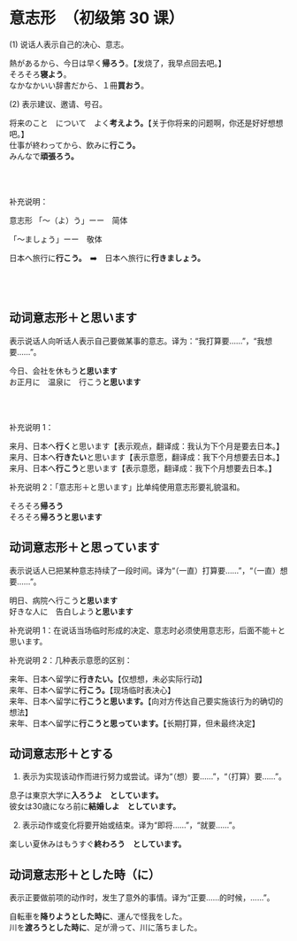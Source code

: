 # 意志形　（初级第 30 课）

(1) 说话人表示自己的决心、意志。

<sentences>
  <div>熱があるから、今日は早く<b>帰ろう</b>。【发烧了，我早点回去吧。】</div>
  <div>そろそろ<b>寝よう</b>。</div>
  <div>なかなかいい辞書だから、１冊<b>買おう</b>。</div>
</sentences>

(2) 表示建议、邀请、号召。

<sentences>
  <div>将来のこと　について　よく<b>考えよう。</b>【关于你将来的问题啊，你还是好好想想吧。】</div>
  <div>仕事が終わってから、飲みに<b>行こう。</b></div>
  <div>みんなで<b>頑張ろう。</b></div>
</sentences>

<br><br>

补充说明：

意志形 「～（よ）う」ーー　简体

「～ましょう」ーー　敬体

<sentences>
  <div>日本へ旅行に<b>行こう。</b>　➡️　日本へ旅行に<b>行きましょう。</b></div>
</sentences>

<br><br>

## 动词意志形＋と思います

表示说话人向听话人表示自己要做某事的意志。译为：“我打算要……”，“我想要……”。

<sentences>
  <div>今日、会社を休もう<b>と思います</b></div>
  <div>お正月に　温泉に　行こう<b>と思います</b></div>
</sentences>

<br><br>

补充说明 1：

<sentences>
  <div>来月、日本へ<b>行く</b>と思います【表示观点，翻译成：我认为下个月是要去日本。】</div>
  <div>来月、日本へ<b>行きたい</b>と思います【表示意愿，翻译成：我下个月想要去日本。】</div>
  <div>来月、日本へ<b>行こう</b>と思います【表示意愿，翻译成：我下个月想要去日本。】</div>
</sentences>

补充说明 2：「意志形＋と思います」比单纯使用意志形要礼貌温和。

<sentences>
  <div>そろそろ<b>帰ろう</b></div>
  <div>そろそろ<b>帰ろうと思います</b></div>
</sentences>

## 动词意志形＋と思っています

表示说话人已把某种意志持续了一段时间。译为“（一直）打算要……”，“（一直）想要……”。

<sentences>
  <div>明日、病院へ行こう<b>と思います</b></div>
  <div>好きな人に　告白しよう<b>と思います</b></div>
</sentences>

补充说明 1：在说话当场临时形成的决定、意志时必须使用意志形，后面不能＋と思います。

补充说明 2：几种表示意愿的区别：

<sentences>
  <div>来年、日本へ留学に<b>行きたい。</b>【仅想想，未必实际行动】</div>
  <div>来年、日本へ留学に<b>行こう。</b>【现场临时表决心】</div>
  <div>来年、日本へ留学に<b>行こうと思います。</b>【向对方传达自己要实施该行为的确切的想法】</div>
  <div>来年、日本へ留学に<b>行こうと思っています。</b>【长期打算，但未最终决定】</div>
</sentences>

## 动词意志形＋とする

1. 表示为实现该动作而进行努力或尝试。译为“（想）要……”，“（打算）要……”。

<sentences>
  <div>息子は東京大学に<b>入ろうよ　としています。</b></div>
  <div>彼女は30歳になろ前に<b>結婚しよ　としています。</b></div>
</sentences>

2. 表示动作或变化将要开始或结束。译为“即将……”，“就要……”。

<sentences>
  <div>楽しい夏休みはもうすぐ<b>終わろう　としています。</b></div>
</sentences>

## 动词意志形＋とした時（に）

表示正要做前项的动作时，发生了意外的事情。译为“正要……的时候，……”。

<sentences>
  <div>自転車を<b>降りようとした時に</b>、運んで怪我をした。</div>
  <div>川を<b>渡ろうとした時に</b>、足が滑って、川に落ちました。</div>
</sentences>

